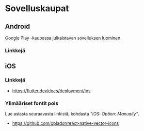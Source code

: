 # Sovelluskaupat

## Android

Google Play -kaupassa julkaistavan sovelluksen luominen.

### Linkkejä

## iOS

### Linkkejä

- https://flutter.dev/docs/deployment/ios

### Ylimääriset fontit pois

Lue asiasta seuraavasta linkistä, kohdasta _"iOS: Option: Manually"_.

- https://github.com/oblador/react-native-vector-icons

